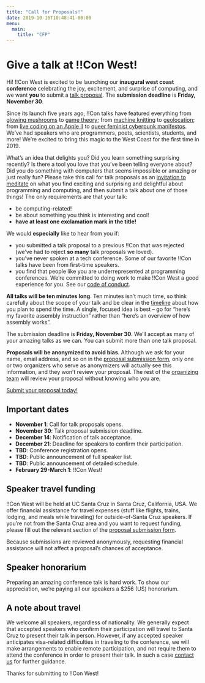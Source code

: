 ```yaml
---
title: "Call for Proposals!"
date: 2019-10-16T10:48:41-08:00
menu:
  main:
    title: "CFP"
---
```


# Give a talk at !!Con West!

Hi! !!Con West is excited to be launching our **inaugural west coast
conference** celebrating the joy, excitement, and surprise of computing, and we
want **you** to submit a [talk proposal](). The **submission deadline** is
**Friday, November 30**.

Since its launch five years ago, !!Con talks have featured everything from
[glowing mushrooms](https://www.youtube.com/watch?v=T75FvUDirNM) to [game
theory](https://www.youtube.com/watch?v=RHg2JIvoaq0); from [machine
knitting](https://www.youtube.com/watch?v=ihqcgrR0azw) to
[geolocation](https://www.youtube.com/watch?v=NvShiF4tnMM); from [live coding on
an Apple II](https://www.youtube.com/watch?v=DY4t9IHFD4E) to [queer feminist
cyberpunk manifestos](https://www.youtube.com/watch?v=5GiQovHaT_g). We’ve had
speakers who are programmers, poets, scientists, students, and more!  We’re
excited to bring this magic to the West Coast for the first time in 2019.

What’s an idea that delights you? Did you learn something surprising recently?
Is there a tool you love that you’ve been telling everyone about? Did you do
something with computers that seems impossible or amazing or just really fun?
Please take this call for talk proposals as an [invitation to
meditate](https://twitter.com/akaptur/status/583115830621184000) on what you
find exciting and surprising and delightful about programming and computing, and
then submit a talk about one of those things!
The only requirements are that your talk:

  * be computing-related!
  * be about something you think is interesting and cool!
  * **have at least one exclamation mark in the title!**

We would **especially** like to hear from you if:

  * you submitted a talk proposal to a previous !!Con that was rejected (we’ve
    had to reject **so many** talk proposals we loved).
  * you’ve never spoken at a tech conference. Some of our favorite !!Con talks
    have been from first-time speakers.
  * you find that people like you are underrepresented at programming
    conferences. We’re committed to doing work to make !!Con West a good
    experience for you. See our [code of conduct](/conduct/).

**All talks will be ten minutes long**. Ten minutes isn’t much time, so think
carefully about the scope of your talk and be clear in the
[timeline](http://composition.al/blog/2017/06/30/how-to-write-a-timeline-for-a-bangbangcon-talk-proposal/)
about how you plan to spend the time. A single, focused idea is best – go for
“here’s my favorite assembly instruction” rather than “here’s an overview of how
assembly works”.

The submission deadline is **Friday, November 30**. We’ll accept as many of your
amazing talks as we can. You can submit more than one talk proposal.

**Proposals will be anonymized to avoid bias**. Although we ask for your name,
email address, and so on in the [proposal submission
form](), only one or two organizers who
serve as anonymizers will actually see this information, and they won’t review
your proposal. The rest of the [organizing team](/index.html#who-s-organizing)
will review your proposal without knowing who you are.

[Submit your proposal today!]()

## Important dates

* **November 1**: Call for talk proposals opens.
* **November 30**: Talk proposal submission deadline.
* **December 14**: Notification of talk acceptance.
* **December 21**: Deadline for speakers to confirm their participation.
* **TBD**: Conference registration opens.
* **TBD**: Public announcement of full speaker list.
* **TBD**: Public announcement of detailed schedule.
* **February 29-March 1**: !!Con West!

## Speaker travel funding

!!Con West will be held at UC Santa Cruz in Santa Cruz, California, USA. We
offer financial assistance for travel expenses (stuff like flights, trains,
lodging, and meals while traveling) for outside-of-Santa Cruz speakers. If
you’re not from the Santa Cruz area and you want to request funding, please fill
out the relevant section of the [proposal submission
form](https://goo.gl/forms/mLdrFQeCHFVDl1S32).

Because submissions are reviewed anonymously, requesting financial assistance
will not affect a proposal’s chances of acceptance.

## Speaker honorarium

Preparing an amazing conference talk is hard work. To show our appreciation,
we’re paying all our speakers a $256 (US) honorarium.

## A note about travel

We welcome all speakers, regardless of nationality. We generally expect that
accepted speakers who confirm their participation will travel to Santa Cruz to
present their talk in person. However, if any accepted speaker anticipates
visa-related difficulties in traveling to the conference, we will make
arrangements to enable remote participation, and not require them to attend the
conference in order to present their talk. In such a case [contact
us](mailto:west-2020@exclamation.foundation) for further guidance.

Thanks for submitting to !!Con West!
